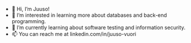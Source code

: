 - 👋 Hi, I’m Juuso!
- 👀 I’m interested in learning more about databases and back-end programming.
- 🌱 I’m currently learning about software testing and information security.
- 📫 You can reach me at linkedin.com/in/juuso-vuori
<!---
Joosov/Joosov is a ✨ special ✨ repository because its `README.md` (this file) appears on your GitHub profile.
You can click the Preview link to take a look at your changes.
--->
